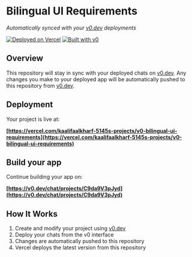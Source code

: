 # Bilingual UI Requirements

*Automatically synced with your [v0.dev](https://v0.dev) deployments*

[![Deployed on Vercel](https://img.shields.io/badge/Deployed%20on-Vercel-black?style=for-the-badge&logo=vercel)](https://vercel.com/kaalifaalkharf-5145s-projects/v0-bilingual-ui-requirements)
[![Built with v0](https://img.shields.io/badge/Built%20with-v0.dev-black?style=for-the-badge)](https://v0.dev/chat/projects/C9da9V3pJyd)

## Overview

This repository will stay in sync with your deployed chats on [v0.dev](https://v0.dev).
Any changes you make to your deployed app will be automatically pushed to this repository from [v0.dev](https://v0.dev).

## Deployment

Your project is live at:

**[https://vercel.com/kaalifaalkharf-5145s-projects/v0-bilingual-ui-requirements](https://vercel.com/kaalifaalkharf-5145s-projects/v0-bilingual-ui-requirements)**

## Build your app

Continue building your app on:

**[https://v0.dev/chat/projects/C9da9V3pJyd](https://v0.dev/chat/projects/C9da9V3pJyd)**

## How It Works

1. Create and modify your project using [v0.dev](https://v0.dev)
2. Deploy your chats from the v0 interface
3. Changes are automatically pushed to this repository
4. Vercel deploys the latest version from this repository
